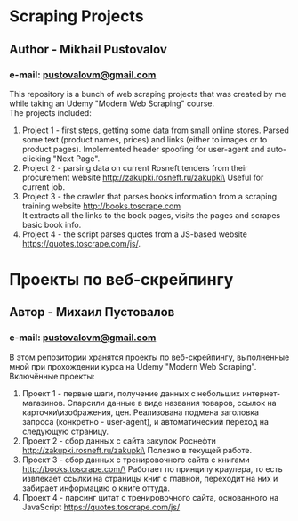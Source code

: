 # Scraping Projects
## Author - Mikhail Pustovalov
### e-mail: pustovalovm@gmail.com

This repository is a bunch of web scraping projects that was created by me while taking an Udemy "Modern Web Scraping" course.\
The projects included:
1) Project 1 - first steps, getting some data from small online stores. Parsed some text (product names, prices) and links (either to images or to product pages). Implemented header spoofing for user-agent and auto-clicking "Next Page".
2) Project 2 - parsing data on current Rosneft tenders from their procurement website http://zakupki.rosneft.ru/zakupki\
   Useful for current job.
3) Project 3 - the crawler that parses books information from a scraping training website http://books.toscrape.com \
It extracts all the links to the book pages, visits the pages and scrapes basic book info.
4) Project 4 - the script parses quotes from a JS-based website https://quotes.toscrape.com/js/.

# Проекты по веб-скрейпингу
## Автор - Михаил Пустовалов
### e-mail: pustovalovm@gmail.com

В этом репозитории хранятся проекты по веб-скрейпингу, выполненные мной при прохождении курса на Udemy "Modern Web Scraping".\
Включённые проекты:
1) Проект 1 - первые шаги, получение данных с небольших интернет-магазинов. Спарсили данные в виде названия товаров, ссылок на карточки\изображения, цен. Реализована подмена заголовка запроса (конкретно - user-agent), и автоматический переход на следующую страницу.
2) Проект 2 - сбор данных с сайта закупок Роснефти http://zakupki.rosneft.ru/zakupki\
   Полезно в текущей работе.
3) Проект 3 - сбор данных с тренировочного сайта с книгами http://books.toscrape.com/\
   Работает по принципу краулера, то есть извлекает ссылки на страницы книг с главной, переходит на них и забирает информацию о книге оттуда.
4) Проект 4 - парсинг цитат с тренировочного сайта, основанного на JavaScript https://quotes.toscrape.com/js/ 